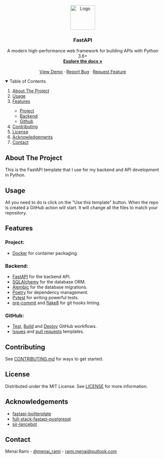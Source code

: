 <br />
<p align="center">
  <a href="https://github.com/boilercodes/fastapi-sql">
    <img src="https://cdn.worldvectorlogo.com/logos/fastapi-1.svg" alt="Logo" width="80" height="80">
  </a>

<h3 align="center">FastAPI</h3>

  <p align="center">
    A modern high-performance web framework for building APIs with Python 3.6+
    <br />
    <a href="https://github.com/boilercodes/fastapi-sql"><strong>Explore the docs »</strong></a>
    <br />
    <br />
    <a href="https://github.com/boilercodes/fastapi-sql">View Demo</a>
    ·
    <a href="https://github.com/boilercodes/fastapi-sql/issues/new?assignees=&labels=&template=bug_report.md&title=">Report Bug</a>
    ·
    <a href="https://github.com/boilercodes/fastapi-sql/issues/new?assignees=&labels=&template=feature_request.md&title=">Request Feature</a>
  </p>

<!-- TABLE OF CONTENTS -->
<details open="open">
  <summary>Table of Contents</summary>
  <ol>
    <li>
      <a href="#about-the-project">About The Project</a>
    </li>
    <li><a href="#usage">Usage</a></li>
    <li><a href="#features">Features</a></li>
    <ul>
        <li><a href="#project">Project</a></li>
        <li><a href="#backend">Backend</a></li>
        <li><a href="#github">Github</a></li>
      </ul>
    <li><a href="#contributing">Contributing</a></li>
    <li><a href="#license">License</a></li>
    <li><a href="#acknowledgements">Acknowledgements</a></li>
    <li><a href="#contact">Contact</a></li>
  </ol>
</details>



<!-- ABOUT THE PROJECT -->

## About The Project

This is the FastAPI template that I use for my backend and API development in Python.

<!-- Usage -->

## Usage

All you need to do is click on the "Use this template" button. When the repo is created a GitHub action will start. It
will change all the files to match your repository.

<!-- Features -->

## Features

### Project:
* [Docker](https://www.docker.com/) for container packaging.

### Backend:
* [FastAPI](https://fastapi.tiangolo.com/) for the backend API.
* [SQLAlchemy](https://www.sqlalchemy.org/) for the database ORM.
* [Alembic](https://alembic.sqlalchemy.org/en/latest/) for the database migrations.
* [Poetry](https://python-poetry.org/) for dependency management.
* [Pytest](https://docs.pytest.org/en/6.2.x/) for writing powerful tests.
* [pre-commit](https://pre-commit.com/) and [flake8](https://flake8.pycqa.org/en/latest/) for git hooks linting.

### GitHub:

* [Test](https://github.com/boilercodes/fastapi-sql/blob/main/.github/workflows/test.yaml),
  [Build](https://github.com/boilercodes/fastapi-sql/blob/main/.github/workflows/build.yaml) and
  [Deploy](https://github.com/boilercodes/fastapi-sql/blob/main/.github/workflows/deploy.yaml) GitHub workflows.
* [Issues](https://github.com/boilercodes/fastapi-sql/tree/main/.github/ISSUE_TEMPLATE)
  and [pull requests](https://github.com/boilercodes/fastapi-sql/blob/main/.github/pull_request_template.md) templates.

<!-- CONTRIBUTING -->

## Contributing

See [CONTRIBUTING.md](https://github.com/boilercodes/fastapi-sql/blob/main/CONTRIBUTING.md) for ways to get started.

<!-- LICENSE -->

## License

Distributed under the MIT License. See [LICENSE](https://github.com/boilercodes/fastapi-sql/blob/main/LICENSE) for more
information.

<!-- ACKNOWLEDGMENTS -->

## Acknowledgements

 - [fastapi-boilterplate](https://github.com/skb1129/fastapi-boilerplate)
 - [full-stack-fastapi-postgresql](https://github.com/tiangolo/full-stack-fastapi-postgresql)
 - [sir-lancebot](https://github.com/python-discord/sir-lancebot)

<!-- CONTACT -->

## Contact

Menai Rami - [@menai_rami](https://twitter.com/menai_rami) - rami.menai@outlook.com
